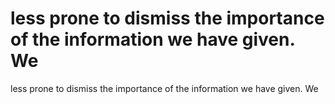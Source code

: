 # less prone to dismiss the importance of the information we have given. We

less prone to dismiss the importance of the information we have given. We